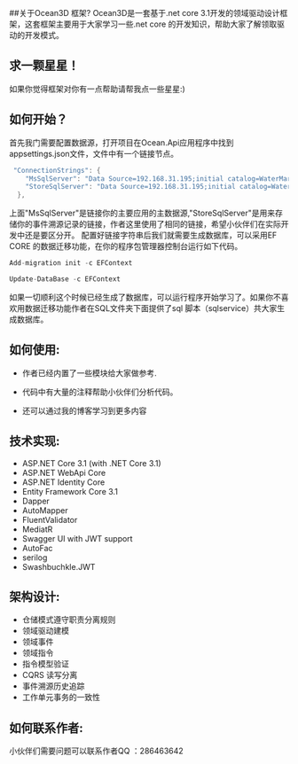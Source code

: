 
##关于Ocean3D 框架?
Ocean3D是一套基于.net core 3.1开发的领域驱动设计框架，这套框架主要用于大家学习一些.net core
的开发知识，帮助大家了解领取驱动的开发模式。

## 求一颗星星！
如果你觉得框架对你有一点帮助请帮我点一些星星:)

## 如何开始？
首先我门需要配置数据源，打开项目在Ocean.Api应用程序中找到appsettings.json文件，文件中有一个链接节点。

```csharp
 "ConnectionStrings": {
    "MsSqlServer": "Data Source=192.168.31.195;initial catalog=WaterMargin;password=123456;User id=sa;Trusted_Connection=False;MultipleActiveResultSets=True",
    "StoreSqlServer": "Data Source=192.168.31.195;initial catalog=WaterMargin;password=123456;User id=sa;Trusted_Connection=False;MultipleActiveResultSets=True"
  },
```

上面"MsSqlServer"是链接你的主要应用的主数据源,"StoreSqlServer"是用来存储你的事件溯源记录的链接，作者这里使用了相同的链接，希望小伙伴们在实际开发中还是要区分开。
配置好链接字符串后我们就需要生成数据库，可以采用EF CORE 的数据迁移功能，在你的程序包管理器控制台运行如下代码。
```csharp
Add-migration init -c EFContext

Update-DataBase -c EFContext
```

如果一切顺利这个时候已经生成了数据库，可以运行程序开始学习了。如果你不喜欢用数据迁移功能作者在SQL文件夹下面提供了sql 脚本（sqlservice）共大家生成数据库。


## 如何使用:
- 作者已经内置了一些模块给大家做参考.

- 代码中有大量的注释帮助小伙伴们分析代码。

- 还可以通过我的博客学习到更多内容


## 技术实现:
- ASP.NET Core 3.1 (with .NET Core 3.1)
 - ASP.NET WebApi Core
 - ASP.NET Identity Core
- Entity Framework Core 3.1
- Dapper
- AutoMapper
- FluentValidator
- MediatR
- Swagger UI with JWT support
- AutoFac
- serilog
- Swashbuchkle.JWT

## 架构设计:
- 仓储模式遵守职责分离规则
- 领域驱动建模
- 领域事件
- 领域指令
- 指令模型验证
- CQRS 读写分离
- 事件溯源历史追踪
- 工作单元事务的一致性

## 如何联系作者:
小伙伴们需要问题可以联系作者QQ ：286463642
